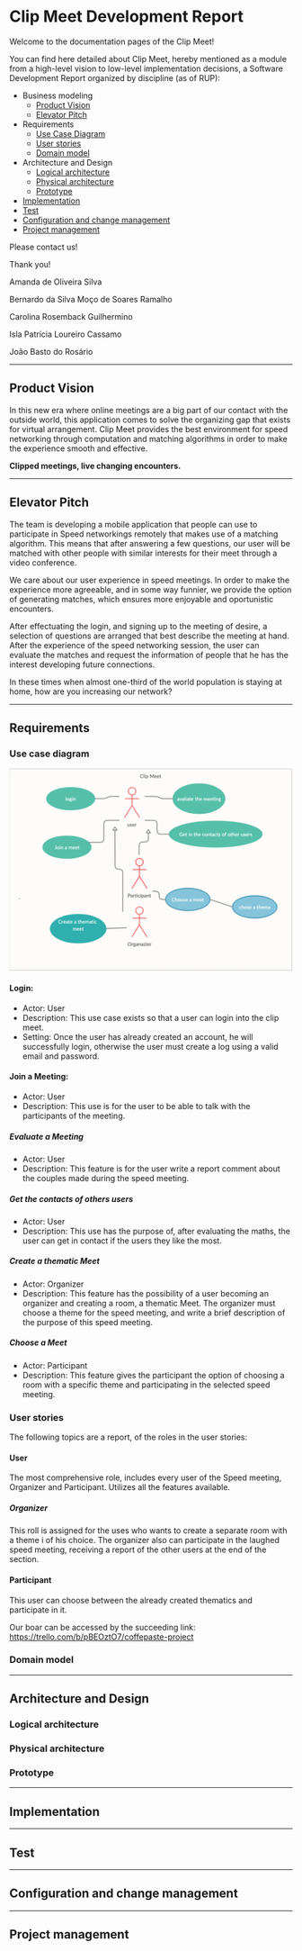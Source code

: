 # Clip Meet Development Report

Welcome to the documentation pages of the Clip Meet!

You can find here detailed about Clip Meet, hereby mentioned as a module from a high-level vision to low-level implementation decisions, a Software Development Report organized by discipline (as of RUP): 

* Business modeling 
  * [Product Vision](#Product-Vision)
  * [Elevator Pitch](#Elevator-Pitch)
* Requirements
  * [Use Case Diagram](#Use-case-diagram)
  * [User stories](#User-stories)
  * [Domain model](#Domain-model)
* Architecture and Design
  * [Logical architecture](#Logical-architecture)
  * [Physical architecture](#Physical-architecture)
  * [Prototype](#Prototype)
* [Implementation](#Implementation)
* [Test](#Test)
* [Configuration and change management](#Configuration-and-change-management)
* [Project management](#Project-management)

Please contact us! 

Thank you!

Amanda de Oliveira Silva

Bernardo da Silva Moço de Soares Ramalho

Carolina Rosemback Guilhermino

Isla Patrícia Loureiro Cassamo

João Basto do Rosário

---

## Product Vision

In this new era where online meetings are a big part of our contact with the outside world, this application comes to solve the organizing gap that exists for virtual arrangement. Clip Meet provides the best environment for speed networking through computation and matching algorithms in order to make the experience smooth and effective.


**Clipped meetings, live changing encounters.**

---
## Elevator Pitch

The team is developing a mobile application that people can use to participate in Speed networkings remotely that makes use of a  matching algorithm. This means that after answering a few questions, our user will be matched with other people with similar interests for their meet through a video conference.

We care about our user experience in speed meetings. In order to make the experience more agreeable, and in some way funnier, we provide the option of generating matches, which ensures more enjoyable and oportunistic encounters. 

After effectuating the login, and signing up to the meeting of desire, a selection of questions are arranged that best describe the meeting at hand. After the experience of the speed networking session, the user can evaluate the matches and request the information of people that he has the interest developing future connections. 

In these times when almost one-third of the world population is staying at home, how are you increasing our network?

---
## Requirements

### Use case diagram

<p align="center"> <img src="/images/userCases.png" alt="User Cases"/> </p>

#### Login:
* Actor: User
* Description: This use case exists so that a user can login into the clip meet.
* Setting: Once the user has already created an account, he will successfully login, otherwise the user must create a log using a valid email and password.
#### Join a Meeting:
* Actor: User
* Description: This use is for the user to be able to talk with the participants of the meeting.

##### Evaluate a Meeting
* Actor: User
* Description: This feature is for the user write a report comment about the couples made during the speed meeting.
##### Get the contacts of others users
* Actor: User
* Description: This use has the purpose of, after evaluating the maths, the user can get in contact if the users they like the most.
##### Create a thematic Meet
* Actor: Organizer
* Description: This feature has the possibility of a user becoming an organizer and creating a room, a thematic Meet. The organizer must choose a theme for the speed meeting, and write a brief description of the purpose of this speed meeting.
##### Choose a Meet
* Actor: Participant
* Description: This feature gives the participant the option of choosing a room with a specific theme and participating in the selected speed meeting.


### User stories
The following topics are a report, of the roles in the user stories:


#### User
The most comprehensive role, includes every user of the Speed meeting, Organizer and Participant.  Utilizes all the features available.

##### Organizer
This roll is assigned for the uses who wants to create a separate room with a theme i
of his choice. The organizer also can participate in the laughed speed meeting, receiving a report of the other users at the end of the section.

#### Participant
This user can choose between the already created thematics and participate in it.


Our boar can be accessed by the  succeeding link:
 https://trello.com/b/pBEOztO7/coffepaste-project


### Domain model

---

## Architecture and Design

### Logical architecture

### Physical architecture


### Prototype

---

## Implementation

---
## Test


---
## Configuration and change management




---

## Project management
